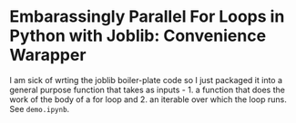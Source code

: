# Embarassingly Parallel For Loops in Python with Joblib: Convenience Warapper

I am sick of wrting the joblib boiler-plate code so I just packaged it into a general purpose function that takes as inputs - 1. a function that does the work of the body of a for loop and 2. an iterable over which the loop runs. See `demo.ipynb`.
